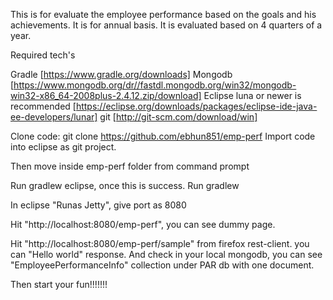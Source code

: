 This is for evaluate the employee performance based on the goals and his achievements.
It is for annual basis. It is evaluated based on 4 quarters of a year.



Required tech's

Gradle [https://www.gradle.org/downloads]
Mongodb [https://www.mongodb.org/dr//fastdl.mongodb.org/win32/mongodb-win32-x86_64-2008plus-2.4.12.zip/download]
Eclipse luna or newer is recommended [https://eclipse.org/downloads/packages/eclipse-ide-java-ee-developers/lunar]
git [http://git-scm.com/download/win]

Clone code:
git clone https://github.com/ebhun851/emp-perf
Import code into eclipse as git project.

Then move inside emp-perf folder from command prompt

Run gradlew eclipse, once this is success.
Run gradlew

In eclipse "Runas Jetty", give port as 8080

Hit "http://localhost:8080/emp-perf", you can see dummy page.

Hit "http://localhost:8080/emp-perf/sample" from firefox rest-client. you can "Hello world" response. And check in your local mongodb, you can see "EmployeePerformanceInfo" collection under PAR db with one document.

Then start your fun!!!!!!!








